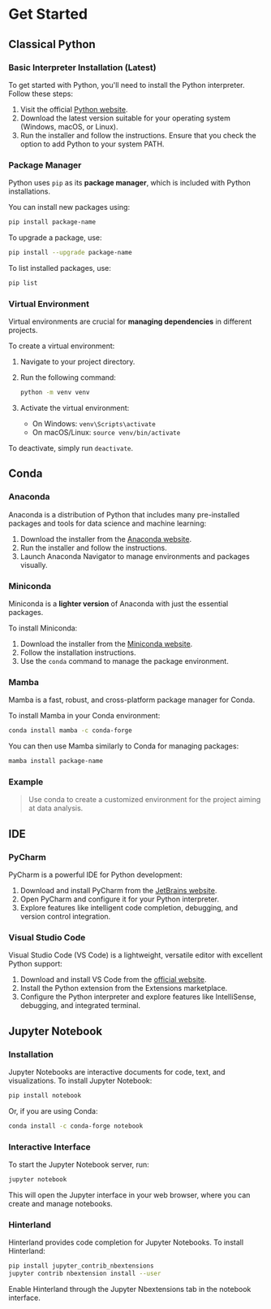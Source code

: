 # Get Started

## Classical Python

### Basic Interpreter Installation (Latest)

To get started with Python, you'll need to install the Python interpreter. Follow these steps:

1. Visit the official [Python website](https://www.python.org/downloads/).
2. Download the latest version suitable for your operating system (Windows, macOS, or Linux).
3. Run the installer and follow the instructions. Ensure that you check the option to add Python to your system PATH.

### Package Manager

Python uses `pip` as its **package manager**, which is included with Python installations. 

You can install new packages using:

```bash
pip install package-name
```

To upgrade a package, use:

```bash
pip install --upgrade package-name
```

To list installed packages, use:

```bash
pip list
```

### Virtual Environment

Virtual environments are crucial for **managing dependencies** in different projects. 

To create a virtual environment:

1. Navigate to your project directory.

2. Run the following command:

   ```bash
   python -m venv venv
   ```

3. Activate the virtual environment:

   - On Windows: `venv\Scripts\activate`
   - On macOS/Linux: `source venv/bin/activate`

To deactivate, simply run `deactivate`.

## Conda

### Anaconda

Anaconda is a distribution of Python that includes many pre-installed packages and tools for data science and machine learning:

1. Download the installer from the [Anaconda website](https://www.anaconda.com/).
2. Run the installer and follow the instructions.
3. Launch Anaconda Navigator to manage environments and packages visually.

### Miniconda

Miniconda is a **lighter version** of Anaconda with just the essential packages. 

To install Miniconda:

1. Download the installer from the [Miniconda website](https://docs.anaconda.com/free/miniconda/miniconda-install/).
2. Follow the installation instructions.
3. Use the `conda` command to manage the package environment.

### Mamba

Mamba is a fast, robust, and cross-platform package manager for Conda. 

To install Mamba in your Conda environment:

```bash
conda install mamba -c conda-forge
```

You can then use Mamba similarly to Conda for managing packages:

```bash
mamba install package-name
```

### Example

> Use conda to create a customized environment for the project aiming at data analysis. 



## IDE

### PyCharm

PyCharm is a powerful IDE for Python development:

1. Download and install PyCharm from the [JetBrains website](https://www.jetbrains.com/pycharm/download/).
2. Open PyCharm and configure it for your Python interpreter.
3. Explore features like intelligent code completion, debugging, and version control integration.

### Visual Studio Code

Visual Studio Code (VS Code) is a lightweight, versatile editor with excellent Python support:

1. Download and install VS Code from the [official website](https://code.visualstudio.com/).
2. Install the Python extension from the Extensions marketplace.
3. Configure the Python interpreter and explore features like IntelliSense, debugging, and integrated terminal.

## Jupyter Notebook

### Installation

Jupyter Notebooks are interactive documents for code, text, and visualizations. To install Jupyter Notebook:

```bash
pip install notebook
```

Or, if you are using Conda:

```bash
conda install -c conda-forge notebook
```

### Interactive Interface

To start the Jupyter Notebook server, run:

```bash
jupyter notebook
```

This will open the Jupyter interface in your web browser, where you can create and manage notebooks.

### Hinterland

Hinterland provides code completion for Jupyter Notebooks. 
To install Hinterland:

```bash
pip install jupyter_contrib_nbextensions
jupyter contrib nbextension install --user
```

Enable Hinterland through the Jupyter Nbextensions tab in the notebook interface.

